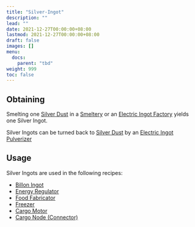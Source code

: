 ```yaml
---
title: "Silver-Ingot"
description: ""
lead: ""
date: 2021-12-27T00:00:00+08:00
lastmod: 2021-12-27T00:00:00+08:00
draft: false
images: []
menu: 
  docs:
    parent: "tbd"
weight: 999
toc: false
---
```


## Obtaining

Smelting one [Silver Dust](/docs/slimefun/silver-dust) in a [Smeltery](/docs/slimefun/smeltery) or an [Electric Ingot Factory](/docs/slimefun/electric-ingot-factory) yields one Silver Ingot.

Silver Ingots can be turned back to [Silver Dust](/docs/slimefun/silver-dust) by an [Electric Ingot Pulverizer](/docs/slimefun/electric-ingot-pulverizer)

## Usage

Silver Ingots are used in the following recipes:

* [Billon Ingot](/docs/slimefun/billon-ingot)
* [Energy Regulator](/docs/slimefun/energy-regulator)
* [Food Fabricator](/docs/slimefun/food-fabricator)
* [Freezer](/docs/slimefun/freezer)
* [Cargo Motor](/docs/slimefun/cargo-motor)
* [Cargo Node (Connector)](/docs/slimefun/connector-node)
